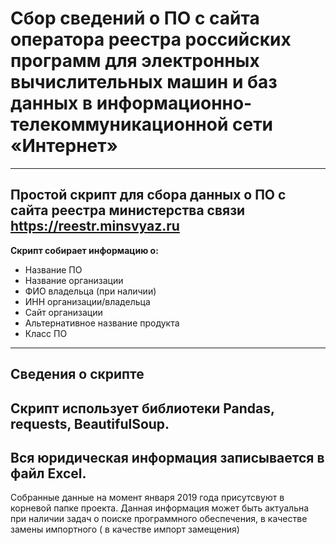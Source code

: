 # Сбор сведений о ПО с сайта оператора реестра российских программ для электронных вычислительных машин и баз данных в информационно-телекоммуникационной сети «Интернет»
---
Простой скрипт для сбора данных о ПО с сайта реестра министерства связи https://reestr.minsvyaz.ru
---
**Скрипт собирает информацию о:**
* Название ПО
* Название организации
* ФИО владельца (при наличии)
* ИНН организации/владельца
* Сайт организации
* Альтернативное название продукта
* Класс ПО

---
## Сведения о скрипте
Скрипт использует библиотеки Pandas, requests, BeautifulSoup.
---
Вся юридическая информация записывается в файл Excel.
---
Собранные данные на момент января 2019 года присутсвуют в корневой папке проекта.
Данная информация может быть актуальна при наличии задач о поиске программного обеспечения,
в качестве замены импортного ( в качестве импорт замещения)
